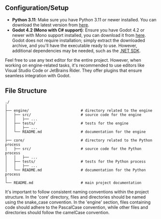 ## Configuration/Setup

- **Python 3.11**: Make sure you have Python 3.11 or newer installed. You can download the latest version from [here](https://www.python.org/downloads/windows/).
- **Godot 4.2 (Mono with C# support)**: Ensure you have Godot 4.2 or newer with Mono support installed, you can download it from [here](https://godotengine.org/download/windows/). Godot does not require installation; simply extract the downloaded archive, and you'll have the executable ready to use. However, additional dependencies may be needed, such as the [.NET SDK](https://dotnet.microsoft.com/en-us/download).

Feel free to use any text editor for the entire project. However, when working on engine-related tasks, it's recommended to use editors like Visual Studio Code or JetBrains Rider. They offer plugins that ensure seamless integration with Godot.

## File Structure

```
./
│
├── engine/                        # directory related to the engine
│   ├── src/                       # source code for the engine
│   │   ├── ...
│   ├── tests/                     # tests for the engine
│   │   ├── ...
│   └── README.md                  # documentation for the engine
│
├── core/                          # directory related to the Python process
│   ├── src/                       # source code for the Python process
│   │   ├── ...
│   ├── tests/                     # tests for the Python process
│   │   ├── ...
│   └── README.md                  # documentation for the Python process
│
└── README.md                      # main project documentation
```

It's important to follow consistent naming conventions within the project structure. In the 'core' directory, files and directories should be named using the snake_case convention. In the 'engine' section, files containing code should adhere to the PascalCase convention, while other files and directories should follow the camelCase convention.